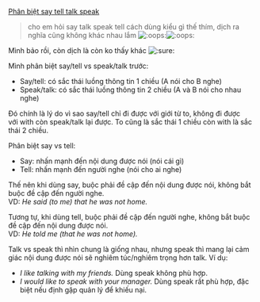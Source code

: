 [Phân biệt say tell talk speak](https://voz.vn/t/thot-giai-dap-ngu-phap-tu-vung-tieng-anh-co-ban-nang-cao.434811/page-2#post-14014321/)

> cho em hỏi say talk speak tell cách dùng kiểu gì thế thím, dịch ra nghĩa cũng không khác nhau lắm ![:oops:](https://data.voz.vn/styles/next/xenforo/smilies/popo/redface.png?v=01 "Oops!    :oops:")![:oops:](https://data.voz.vn/styles/next/xenforo/smilies/popo/redface.png?v=01 "Oops!    :oops:")

Mình bảo rồi, còn dịch là còn ko thấy khác ![:sure:](https://data.voz.vn/styles/next/xenforo/smilies/popopo/sure.png?v=01 "sure    :sure:")

Mình phân biệt say/tell vs speak/talk trước:

-   Say/tell: có sắc thái luồng thông tin 1 chiều (A nói cho B nghe)
-   Speak/talk: có sắc thái luồng thông tin 2 chiều (A và B nói cho nhau nghe)

Đó chính là lý do vì sao say/tell chỉ đi được với giới từ to, không đi được với with còn speak/talk lại được. To cũng là sắc thái 1 chiều còn with là sắc thái 2 chiều.

Phân biệt say vs tell:

-   Say: nhấn mạnh đến nội dung được nói (nói cái gì)
-   Tell: nhấn mạnh đến người nghe (nói cho ai nghe)

Thế nên khi dùng say, buộc phải đề cập đến nội dung được nói, không bắt buộc đề cập đến người nghe.\
VD: *He said (to me) that he was not home.*

Tương tự, khi dùng tell, buộc phải đề cập đến người nghe, không bắt buộc đề cập đến nội dung được nói.\
VD: *He told me (that he was not home).*

Talk vs speak thì nhìn chung là giống nhau, nhưng speak thì mang lại cảm giác nội dung được nói sẽ nghiêm túc/nghiêm trọng hơn talk. Ví dụ:

-   *I like talking with my friends.* Dùng speak không phù hợp.
-   *I would like to speak with your manager.* Dùng speak rất phù hợp, đặc biệt nếu định gặp quản lý để khiếu nại.